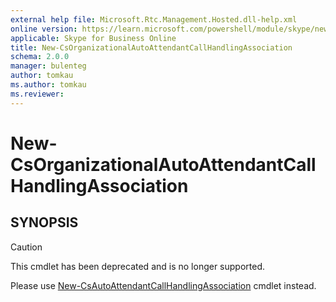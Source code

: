 ```yaml
---
external help file: Microsoft.Rtc.Management.Hosted.dll-help.xml
online version: https://learn.microsoft.com/powershell/module/skype/new-csorganizationalautoattendantcallhandlingassociation
applicable: Skype for Business Online
title: New-CsOrganizationalAutoAttendantCallHandlingAssociation
schema: 2.0.0
manager: bulenteg
author: tomkau
ms.author: tomkau
ms.reviewer:
---
```


# New-CsOrganizationalAutoAttendantCallHandlingAssociation

## SYNOPSIS
> [!CAUTION]
> This cmdlet has been deprecated and is no longer supported.
> 
> Please use [New-CsAutoAttendantCallHandlingAssociation](New-CsAutoAttendantCallHandlingAssociation.md) cmdlet instead.
